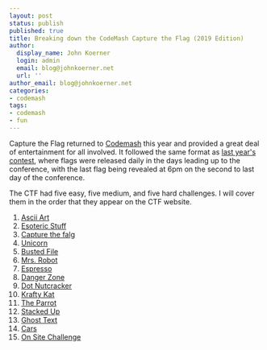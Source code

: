 ```yaml
---
layout: post
status: publish
published: true
title: Breaking down the CodeMash Capture the Flag (2019 Edition)
author:
  display_name: John Koerner
  login: admin
  email: blog@johnkoerner.net
  url: ''
author_email: blog@johnkoerner.net
categories:
- codemash
tags:
- codemash
- fun
---
```

Capture the Flag returned to [Codemash](https://codemash.org) this year and provided a great deal of entertainment for all involved. It followed the same format as [last year's contest](/codemash/codemash-ctf-breakdown/), where flags were released daily in the days leading up to the conference, with the last flag being revealed at 6pm on the second to last day of the conference.

The CTF had five easy, five medium, and five hard challenges. I will cover them in the order that they appear on the CTF website.

1. [Ascii Art](/codemash/codemash-ctf-solution-2019-01)
2. [Esoteric Stuff](/codemash/codemash-ctf-solution-2019-02)
3. [Capture the falg](/codemash/codemash-ctf-solution-2019-03)
4. [Unicorn](/codemash/codemash-ctf-solution-2019-04)
5. [Busted File](/codemash/codemash-ctf-solution-2019-05)
6. [Mrs. Robot](/codemash/codemash-ctf-solution-2019-06)
7. [Espresso](/codemash/codemash-ctf-solution-2019-07)
8. [Danger Zone](/codemash/codemash-ctf-solution-2019-08)
9. [Dot Nutcracker](/codemash/codemash-ctf-solution-2019-09)
10. [Krafty Kat](/codemash/codemash-ctf-solution-2019-10)
11. [The Parrot](/codemash/codemash-ctf-solution-2019-11)
12. [Stacked Up](/codemash/codemash-ctf-solution-2019-12)
13. [Ghost Text](/codemash/codemash-ctf-solution-2019-13)
14. [Cars](/codemash/codemash-ctf-solution-2019-14)
15. [On Site Challenge](/codemash/codemash-ctf-solution-2019-15)